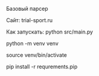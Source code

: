 Базовый парсер

Сайт: trial-sport.ru

Как запускать: python src/main.py

python -m venv venv

source venv/bin/activate

pip install -r requrements.pip